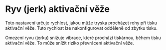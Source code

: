 Ryv (jerk) aktivační věže
====
Toto nastavení určuje rychlost, jakou může tryska procházet rohy při tisku aktivační věže. Tuto rychlost lze nakonfigurovat odděleně od zbytku tisku.

Omezení ryvu (jerku) snižuje vibrace, které prochází tiskárnou, během tisku aktivační věže. To může snížit riziko převrácení aktivační věže.

<!--if cura_version <= 4.1:Ryv (jerk) aktivační věže má významný účinek, pokud je použita [čtvercová aktivační věž](../dual/prime_tower_circular.md), protože tu jsou rohy. Při kruhové aktivační věži je vliv tohoto ryvu (jerku) zanedbatelný, protože rohy aktivační věže jsou velmi tupé. Směr se příliš nemění, takže i malé hodnoty ryvu (jerku) umožňují, aby tryska pokračovala maximální rychlostí.-->